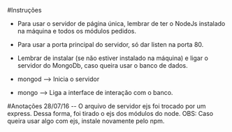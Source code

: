 #Instruções



- Para usar o servidor de página única, lembrar de ter o NodeJs instalado na máquina e todos os módulos pedidos.
- Para usar a porta principal do servidor, só dar listen na porta 80.


- Lembrar de instalar (se năo estiver instalado na máquina) e ligar o servidor do MongoDb, caso queira usar o banco de dados.

- mongod --> Inicia o servidor
- mongo --> Liga a interface de interaçăo com o banco.


#Anotações
28/07/16 -- O arquivo de servidor ejs foi trocado por um express. Dessa forma, foi tirado o ejs dos módulos do node.
OBS: Caso queira usar algo com ejs, instale novamente pelo npm.